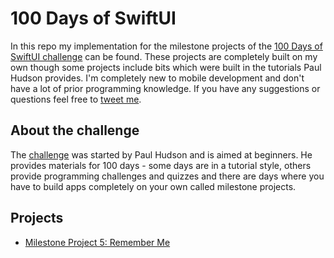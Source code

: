 # 100 Days of SwiftUI
In this repo my implementation for the milestone projects of the [100 Days of SwiftUI challenge](https://www.hackingwithswift.com/100/swiftui) can be found. These projects are completely built on my own though some projects include bits which were built in the tutorials Paul Hudson provides. 
I'm completely new to mobile development and don't have a lot of prior programming knowledge.
If you have any suggestions or questions feel free to [tweet me](twitter.com/niiklaas).


## About the challenge
The [challenge](https://www.hackingwithswift.com/100/swiftui) was started by Paul Hudson and is aimed at beginners. He provides materials for 100 days - some days are in a tutorial style, others provide programming challenges and quizzes and there are days where you have to build apps completely on your own called milestone projects. 


## Projects 

* [Milestone Project 5: Remember Me](github.com/euklit/RememberMe)

